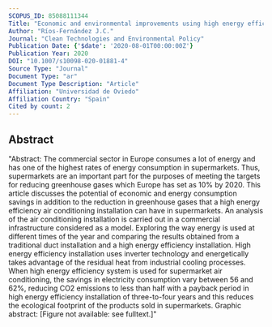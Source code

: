 ```yaml
---
SCOPUS_ID: 85088111344
Title: "Economic and environmental improvements using high energy efficiency HVAC in supermarkets"
Author: "Ríos-Fernández J.C."
Journal: "Clean Technologies and Environmental Policy"
Publication Date: {'$date': '2020-08-01T00:00:00Z'}
Publication Year: 2020
DOI: "10.1007/s10098-020-01881-4"
Source Type: "Journal"
Document Type: "ar"
Document Type Description: "Article"
Affiliation: "Universidad de Oviedo"
Affiliation Country: "Spain"
Cited by count: 2
---
```


## Abstract
"Abstract: The commercial sector in Europe consumes a lot of energy and has one of the highest rates of energy consumption in supermarkets. Thus, supermarkets are an important part for the purposes of meeting the targets for reducing greenhouse gases which Europe has set as 10% by 2020. This article discusses the potential of economic and energy consumption savings in addition to the reduction in greenhouse gases that a high energy efficiency air conditioning installation can have in supermarkets. An analysis of the air conditioning installation is carried out in a commercial infrastructure considered as a model. Exploring the way energy is used at different times of the year and comparing the results obtained from a traditional duct installation and a high energy efficiency installation. High energy efficiency installation uses inverter technology and energetically takes advantage of the residual heat from industrial cooling processes. When high energy efficiency system is used for supermarket air conditioning, the savings in electricity consumption vary between 56 and 62%, reducing CO2 emissions to less than half with a payback period in high energy efficiency installation of three-to-four years and this reduces the ecological footprint of the products sold in supermarkets. Graphic abstract: [Figure not available: see fulltext.]"
